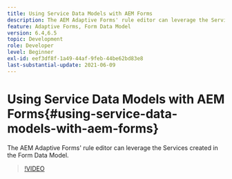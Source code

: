 ```yaml
---
title: Using Service Data Models with AEM Forms
description: The AEM Adaptive Forms' rule editor can leverage the Services created in the Form Data Model.
feature: Adaptive Forms, Form Data Model
version: 6.4,6.5
topic: Development
role: Developer
level: Beginner
exl-id: eef3df8f-1a49-44af-9feb-44be62bd83e8
last-substantial-update: 2021-06-09
---
```

# Using Service Data Models with AEM Forms{#using-service-data-models-with-aem-forms}

The AEM Adaptive Forms' rule editor can leverage the Services created in the Form Data Model.

>[!VIDEO](https://video.tv.adobe.com/v/17739?quality=12&learn=on)
